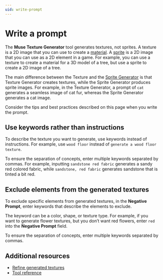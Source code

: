 ```yaml
---
uid: write-prompt
---
```


# Write a prompt

The **Muse Texture Generator** tool generates textures, not sprites. A texture is a 2D image that you can use to create a [material](https://docs.unity3d.com/Manual/Materials.html). A [sprite](https://docs.unity3d.com/Manual/Sprites.html) is a 2D image that you can use as a 2D element in a game. For example, you can use a texture to create a material for a 3D model of a tree, but use a sprite to create a 2D image of a tree.

The main difference between the Texture and the [Sprite Generator](https://com.unity.muse.sprite) is that Texture Generator creates textures, while the Sprite Generator produces sprite images. For example, in the Texture Generator, a prompt of `cat` generates a seamless image of cat fur, whereas the Sprite Generator generates a cat image.

Consider the tips and best practices described on this page when you write the prompt.

## Use keywords rather than instructions

To describe the texture you want to generate, use keywords instead of instructions. For example, use `wood floor` instead of `generate a wood floor texture`.

To ensure the separation of concepts, enter multiple keywords separated by commas. For example, inputting `sandstone red fabric` generates a sandy red colored fabric, while `sandstone, red fabric` generates sandstone that is tinted a bit red.

<!--## Be specific with your prompt

Use precise keywords that describe the texture type and incorporate the material or style you want in the texture, such as `rustic wood floor` or `geometric pattern`. The more specific your prompt, the more likely the generated textures match your expectations.

If color is important, mention the color palette you're interested in, such as `warm-toned wood texture` or `pastel watercolor texture`.-->

## Exclude elements from the generated textures

To exclude specific elements from generated textures, in the **Negative Prompt**, enter keywords that describe the elements to exclude.

The keyword can be a color, shape, or texture type. For example, if you want to generate flower textures, but you don’t want red flowers, enter `red` into the **Negative Prompt** field.

To ensure the separation of concepts, enter multiple keywords separated by commas.

## Additional resources

* [Refine generated textures](xref:refine)
* [Tool reference](xref:tool-reference)